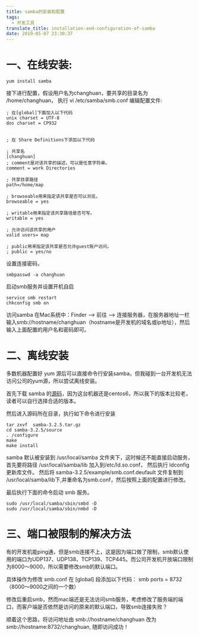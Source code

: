 ```yaml
---
title: samba的安装和配置
tags:
  - 开发工具
translate_title: installation-and-configuration-of-samba
date: 2019-05-07 23:30:37
---
```

# 一、在线安装:
```
yum install samba
```

接下进行配置，假设用户名为changhuan，要共享的目录名为 /home/changhuan， 执行 vi /etc/samba/smb.conf 编辑配置文件: 
<!--more-->
```
; 在[global]下面加入以下代码
unix charset = UTF-8
dos charset = CP932


; 在 Share Definitions下添加以下代码

; 共享名
[changhuan]  
; comment是对该共享的描述，可以是任意字符串。
comment = work Directories

; 共享目录路径
path=/home/map

; browseable用来指定该共享是否可以浏览。
browseable = yes

; writable用来指定该共享路径是否可写。
writable = yes

; 允许访问该共享的用户
valid users= map

; public用来指定该共享是否允许guest账户访问。
; public = yes/no
```

设置连接密码，
```
smbpasswd -a changhuan 
```

启动smb服务并设置开机自启
```
service smb restart
chkconfig smb on
```
访问samba
在Mac系统中：Finder --> 前往 --> 连接服务器，在服务器地址一栏输入smb://hostname/changhuan（hostname是开发机的域名或ip地址），然后输入上面配置的用户名和密码即可。

# 二、离线安装
多数机器配置好 yum 源后可以直接命令行安装samba，但我碰到一台开发机无法访问公司的yum源，所以尝试离线安装。

首先下载 samba 的[源码](https://src.fedoraproject.org/repo/pkgs/samba/samba-3.2.5.tar.gz/0f7539e09803ae60a2912e70adf1c747/samba-3.2.5.tar.gz)，因为这台机器还是centos6，所以我下的版本比较老，读者可以自行选择合适的版本。

然后进入源码所在目录，执行如下命令进行安装
```
tar zxvf  samba-3.2.5.tar.gz
cd samba-3.2.5/source    
. /configure      
make
make install
```
samba 默认被安装到 /usr/local/samba 文件夹下，这时候还不能直接启动服务，
首先要将路径 /usr/local/samba/lib 加入到/etc/ld.so.conf， 然后执行 ldconfig 更新库文件。
然后将  samba-3.2.5/example/smb.conf.deufault 文件复制到 /usr/local/samba/lib下,并重命名为smb.conf，然后按照上面的配置进行修改。

最后执行下面的命令启动 smb 服务。
```
sudo /usr/local/samba/sbin/smbd -D
sudo /usr/local/samba/sbin/nmbd -D 
```


# 三、端口被限制的解决方法
有的开发机能ping通，但是smb连接不上，这是因为端口做了限制，smb默认使用的端口为UDP137、UDP138、TCP139、TCP445。而公司开发机开放端口限制为8000～9000，所以需要修改smb的默认端口。

具体操作为修改 smb.conf
在 [global] 段添加以下代码：
smb ports = 8732（8000～9000之间的一个数）

修改后重启smb，然而mac端还是无法访问smb服务，考虑修改了服务端的端口，而客户端是否依然是访问的原来的默认端口，导致smb连接失败？

顺着这个思路，将访问地址由 smb://hostname/changhuan  改为 smb://hostname:8732/changhuan, 随即访问成功！